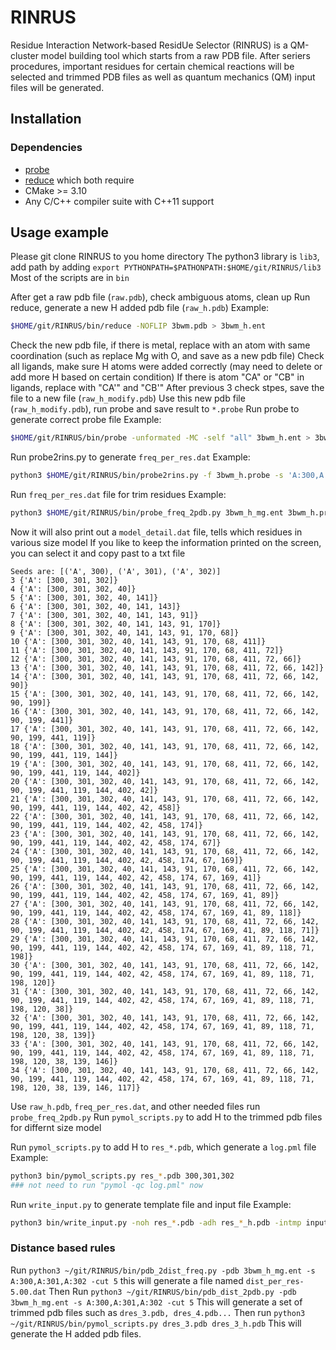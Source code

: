 # RINRUS
Residue Interaction Network-based ResidUe Selector (RINRUS) is a QM-cluster model building tool which starts from a raw PDB file. After seriers procedures, important residues for certain chemical reactions will be selected and trimmed PDB files as well as quantum mechanics (QM) input files will be generated.

## Installation

### Dependencies

- [probe](https://github.com/rlabduke/probe)
- [reduce](https://github.com/rlabduke/reduce)
which both require
- CMake >= 3.10
- Any C/C++ compiler suite with C++11 support

## Usage example

Please git clone RINRUS to you home directory
The python3 library is `lib3`, add path by adding `export PYTHONPATH=$PATHONPATH:$HOME/git/RINRUS/lib3`
Most of the scripts are in `bin`

After get a raw pdb file (`raw.pdb`), check ambiguous atoms, clean up
Run reduce, generate a new H added pdb file (`raw_h.pdb`) 
Example:
```bash
$HOME/git/RINRUS/bin/reduce -NOFLIP 3bwm.pdb > 3bwm_h.ent
```

Check the new pdb file, if there is metal, replace with an atom with same coordination (such as replace Mg with O, and save as a new pdb file)
Check all ligands, make sure H atoms were added correctly (may need to delete or add more H based on certain condition)
If there is atom "CA" or "CB" in ligands, replace with "CA'" and "CB'"
After previous 3 check stpes, save the file to a new file (`raw_h_modify.pdb`)
Use this new pdb file (`raw_h_modify.pdb`), run probe and save result to `*.probe`
Run probe to generate correct probe file
Example:
``` bash
$HOME/git/RINRUS/bin/probe -unformated -MC -self "all" 3bwm_h.ent > 3bwm_h.probe
```

Run probe2rins.py to generate `freq_per_res.dat`
Example:
``` bash
python3 $HOME/git/RINRUS/bin/probe2rins.py -f 3bwm_h.probe -s 'A:300,A:301,A:302'
```

Run `freq_per_res.dat` file for trim residues
Example:
``` bash
python3 $HOME/git/RINRUS/bin/probe_freq_2pdb.py 3bwm_h_mg.ent 3bwm_h.probe freq_per_res.dat 'A:300,A:301,A:302'
```
Now it will also print out a `model_detail.dat` file, tells which residues in various size model
If you like to keep the information printed on the screen, you can select it and copy past to a txt file

```
Seeds are: [('A', 300), ('A', 301), ('A', 302)]
3 {'A': [300, 301, 302]}
4 {'A': [300, 301, 302, 40]}
5 {'A': [300, 301, 302, 40, 141]}
6 {'A': [300, 301, 302, 40, 141, 143]}
7 {'A': [300, 301, 302, 40, 141, 143, 91]}
8 {'A': [300, 301, 302, 40, 141, 143, 91, 170]}
9 {'A': [300, 301, 302, 40, 141, 143, 91, 170, 68]}
10 {'A': [300, 301, 302, 40, 141, 143, 91, 170, 68, 411]}
11 {'A': [300, 301, 302, 40, 141, 143, 91, 170, 68, 411, 72]}
12 {'A': [300, 301, 302, 40, 141, 143, 91, 170, 68, 411, 72, 66]}
13 {'A': [300, 301, 302, 40, 141, 143, 91, 170, 68, 411, 72, 66, 142]}
14 {'A': [300, 301, 302, 40, 141, 143, 91, 170, 68, 411, 72, 66, 142, 90]}
15 {'A': [300, 301, 302, 40, 141, 143, 91, 170, 68, 411, 72, 66, 142, 90, 199]}
16 {'A': [300, 301, 302, 40, 141, 143, 91, 170, 68, 411, 72, 66, 142, 90, 199, 441]}
17 {'A': [300, 301, 302, 40, 141, 143, 91, 170, 68, 411, 72, 66, 142, 90, 199, 441, 119]}
18 {'A': [300, 301, 302, 40, 141, 143, 91, 170, 68, 411, 72, 66, 142, 90, 199, 441, 119, 144]}
19 {'A': [300, 301, 302, 40, 141, 143, 91, 170, 68, 411, 72, 66, 142, 90, 199, 441, 119, 144, 402]}
20 {'A': [300, 301, 302, 40, 141, 143, 91, 170, 68, 411, 72, 66, 142, 90, 199, 441, 119, 144, 402, 42]}
21 {'A': [300, 301, 302, 40, 141, 143, 91, 170, 68, 411, 72, 66, 142, 90, 199, 441, 119, 144, 402, 42, 458]}
22 {'A': [300, 301, 302, 40, 141, 143, 91, 170, 68, 411, 72, 66, 142, 90, 199, 441, 119, 144, 402, 42, 458, 174]}
23 {'A': [300, 301, 302, 40, 141, 143, 91, 170, 68, 411, 72, 66, 142, 90, 199, 441, 119, 144, 402, 42, 458, 174, 67]}
24 {'A': [300, 301, 302, 40, 141, 143, 91, 170, 68, 411, 72, 66, 142, 90, 199, 441, 119, 144, 402, 42, 458, 174, 67, 169]}
25 {'A': [300, 301, 302, 40, 141, 143, 91, 170, 68, 411, 72, 66, 142, 90, 199, 441, 119, 144, 402, 42, 458, 174, 67, 169, 41]}
26 {'A': [300, 301, 302, 40, 141, 143, 91, 170, 68, 411, 72, 66, 142, 90, 199, 441, 119, 144, 402, 42, 458, 174, 67, 169, 41, 89]}
27 {'A': [300, 301, 302, 40, 141, 143, 91, 170, 68, 411, 72, 66, 142, 90, 199, 441, 119, 144, 402, 42, 458, 174, 67, 169, 41, 89, 118]}
28 {'A': [300, 301, 302, 40, 141, 143, 91, 170, 68, 411, 72, 66, 142, 90, 199, 441, 119, 144, 402, 42, 458, 174, 67, 169, 41, 89, 118, 71]}
29 {'A': [300, 301, 302, 40, 141, 143, 91, 170, 68, 411, 72, 66, 142, 90, 199, 441, 119, 144, 402, 42, 458, 174, 67, 169, 41, 89, 118, 71, 198]}
30 {'A': [300, 301, 302, 40, 141, 143, 91, 170, 68, 411, 72, 66, 142, 90, 199, 441, 119, 144, 402, 42, 458, 174, 67, 169, 41, 89, 118, 71, 198, 120]}
31 {'A': [300, 301, 302, 40, 141, 143, 91, 170, 68, 411, 72, 66, 142, 90, 199, 441, 119, 144, 402, 42, 458, 174, 67, 169, 41, 89, 118, 71, 198, 120, 38]}
32 {'A': [300, 301, 302, 40, 141, 143, 91, 170, 68, 411, 72, 66, 142, 90, 199, 441, 119, 144, 402, 42, 458, 174, 67, 169, 41, 89, 118, 71, 198, 120, 38, 139]}
33 {'A': [300, 301, 302, 40, 141, 143, 91, 170, 68, 411, 72, 66, 142, 90, 199, 441, 119, 144, 402, 42, 458, 174, 67, 169, 41, 89, 118, 71, 198, 120, 38, 139, 146]}
34 {'A': [300, 301, 302, 40, 141, 143, 91, 170, 68, 411, 72, 66, 142, 90, 199, 441, 119, 144, 402, 42, 458, 174, 67, 169, 41, 89, 118, 71, 198, 120, 38, 139, 146, 117]}
```

Use `raw_h.pdb`, `freq_per_res.dat`, and other needed files run `probe_freq_2pdb.py`
Run `pymol_scripts.py` to add H to the trimmed pdb files for differnt size model

Run `pymol_scripts.py` to add H to `res_*.pdb`, which generate a `log.pml` file
Example:
```bash
python3 bin/pymol_scripts.py res_*.pdb 300,301,302
### not need to run "pymol -qc log.pml" now
```

Run `write_input.py` to generate template file and input file
Example:
```bash
python3 bin/write_input.py -noh res_*.pdb -adh res_*_h.pdb -intmp input_templat
```

### Distance based rules

Run `python3 ~/git/RINRUS/bin/pdb_2dist_freq.py -pdb 3bwm_h_mg.ent -s A:300,A:301,A:302 -cut 5`
this will generate a file named `dist_per_res-5.00.dat`
Then Run `python3 ~/git/RINRUS/bin/pdb_dist_2pdb.py -pdb 3bwm_h_mg.ent -s A:300,A:301,A:302 -cut 5`
This will generate a set of trimmed pdb files such as `dres_3.pdb, dres_4.pdb...`
Then run `python3 ~/git/RINRUS/bin/pymol_scripts.py dres_3.pdb dres_3_h.pdb`
This will generate the H added pdb files.
